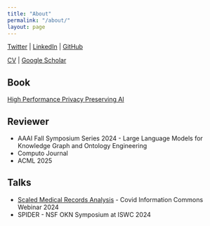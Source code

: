 ```yaml
---
title: "About"
permalink: "/about/"
layout: page
---
```

[Twitter](https://twitter.com/jayshenoy) | [LinkedIn](https://www.linkedin.com/in/jayavanth/) | [GitHub](https://github.com/jayavanth)

[CV](/assets/JayavanthShenoy.pdf) | [Google Scholar](https://scholar.google.com/citations?user=z7cMKK4AAAAJ&hl=en)

## Book
[High Performance Privacy Preserving AI](https://www.nowpublishers.com/article/BookDetails/9781638283447)

## Reviewer
* AAAI Fall Symposium Series 2024 - Large Language Models for Knowledge Graph and Ontology Engineering
* Computo Journal
* ACML 2025

## Talks
* [Scaled Medical Records Analysis](https://covidinfocommons.datascience.columbia.edu/content/jayavanth-shenoy-onai) - Covid Information Commons Webinar 2024
* SPIDER - NSF OKN Symposium at ISWC 2024
